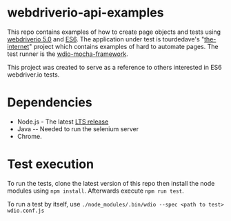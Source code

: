 # webdriverio-api-examples
This repo contains examples of how to create page objects and tests using [webdriverio 5.0](https://github.com/webdriverio/webdriverio/tree/master/packages) and [ES6](http://es6-features.org/#Constants). The application under test is tourdedave's "[the-internet](https://github.com/tourdedave/the-internet)" project which contains examples of hard to automate pages. The test runner is the [wdio-mocha-framework](https://github.com/webdriverio/webdriverio/tree/master/packages/wdio-mocha-framework). 

This project was created to serve as a reference to others interested in ES6 webdriver.io tests.

# Dependencies
* Node.js - The latest [LTS release](https://nodejs.org/en/)
* Java -- Needed to run the selenium server
* Chrome.

# Test execution
To run the tests, clone the latest version of this repo then install the node modules using ```npm install```. Afterwards execute ```npm run test```.

To run a test by itself, use ```./node_modules/.bin/wdio --spec <path to test> wdio.conf.js```
